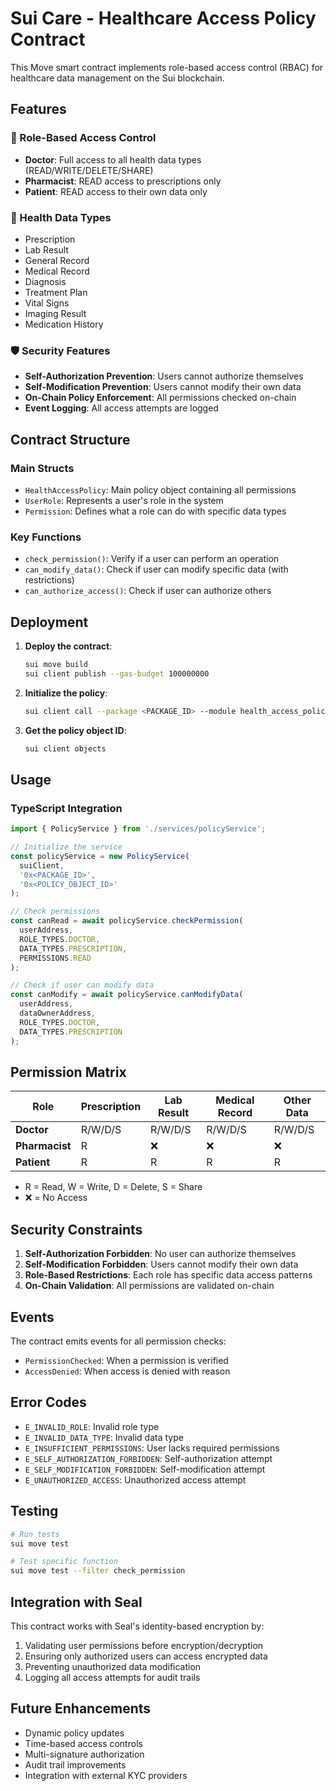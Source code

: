 # Sui Care - Healthcare Access Policy Contract

This Move smart contract implements role-based access control (RBAC) for healthcare data management on the Sui blockchain.

## Features

### 🔐 Role-Based Access Control
- **Doctor**: Full access to all health data types (READ/WRITE/DELETE/SHARE)
- **Pharmacist**: READ access to prescriptions only
- **Patient**: READ access to their own data only

### 🏥 Health Data Types
- Prescription
- Lab Result
- General Record
- Medical Record
- Diagnosis
- Treatment Plan
- Vital Signs
- Imaging Result
- Medication History

### 🛡️ Security Features
- **Self-Authorization Prevention**: Users cannot authorize themselves
- **Self-Modification Prevention**: Users cannot modify their own data
- **On-Chain Policy Enforcement**: All permissions checked on-chain
- **Event Logging**: All access attempts are logged

## Contract Structure

### Main Structs
- `HealthAccessPolicy`: Main policy object containing all permissions
- `UserRole`: Represents a user's role in the system
- `Permission`: Defines what a role can do with specific data types

### Key Functions
- `check_permission()`: Verify if a user can perform an operation
- `can_modify_data()`: Check if user can modify specific data (with restrictions)
- `can_authorize_access()`: Check if user can authorize others

## Deployment

1. **Deploy the contract**:
   ```bash
   sui move build
   sui client publish --gas-budget 100000000
   ```

2. **Initialize the policy**:
   ```bash
   sui client call --package <PACKAGE_ID> --module health_access_policy --function init --gas-budget 10000000
   ```

3. **Get the policy object ID**:
   ```bash
   sui client objects
   ```

## Usage

### TypeScript Integration

```typescript
import { PolicyService } from './services/policyService';

// Initialize the service
const policyService = new PolicyService(
  suiClient,
  '0x<PACKAGE_ID>',
  '0x<POLICY_OBJECT_ID>'
);

// Check permissions
const canRead = await policyService.checkPermission(
  userAddress,
  ROLE_TYPES.DOCTOR,
  DATA_TYPES.PRESCRIPTION,
  PERMISSIONS.READ
);

// Check if user can modify data
const canModify = await policyService.canModifyData(
  userAddress,
  dataOwnerAddress,
  ROLE_TYPES.DOCTOR,
  DATA_TYPES.PRESCRIPTION
);
```

## Permission Matrix

| Role | Prescription | Lab Result | Medical Record | Other Data |
|------|-------------|------------|----------------|------------|
| **Doctor** | R/W/D/S | R/W/D/S | R/W/D/S | R/W/D/S |
| **Pharmacist** | R | ❌ | ❌ | ❌ |
| **Patient** | R | R | R | R |

- R = Read, W = Write, D = Delete, S = Share
- ❌ = No Access

## Security Constraints

1. **Self-Authorization Forbidden**: No user can authorize themselves
2. **Self-Modification Forbidden**: Users cannot modify their own data
3. **Role-Based Restrictions**: Each role has specific data access patterns
4. **On-Chain Validation**: All permissions are validated on-chain

## Events

The contract emits events for all permission checks:
- `PermissionChecked`: When a permission is verified
- `AccessDenied`: When access is denied with reason

## Error Codes

- `E_INVALID_ROLE`: Invalid role type
- `E_INVALID_DATA_TYPE`: Invalid data type
- `E_INSUFFICIENT_PERMISSIONS`: User lacks required permissions
- `E_SELF_AUTHORIZATION_FORBIDDEN`: Self-authorization attempt
- `E_SELF_MODIFICATION_FORBIDDEN`: Self-modification attempt
- `E_UNAUTHORIZED_ACCESS`: Unauthorized access attempt

## Testing

```bash
# Run tests
sui move test

# Test specific function
sui move test --filter check_permission
```

## Integration with Seal

This contract works with Seal's identity-based encryption by:
1. Validating user permissions before encryption/decryption
2. Ensuring only authorized users can access encrypted data
3. Preventing unauthorized data modification
4. Logging all access attempts for audit trails

## Future Enhancements

- Dynamic policy updates
- Time-based access controls
- Multi-signature authorization
- Audit trail improvements
- Integration with external KYC providers
